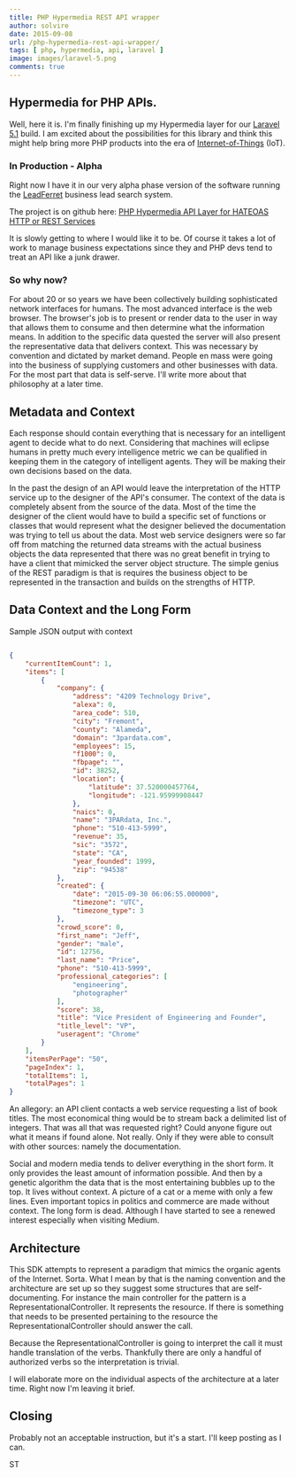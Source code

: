 ```yaml
---
title: PHP Hypermedia REST API wrapper
author: solvire
date: 2015-09-08
url: /php-hypermedia-rest-api-wrapper/
tags: [ php, hypermedia, api, laravel ]
image: images/laravel-5.png
comments: true
---
```

## Hypermedia for PHP APIs.

Well, here it is.  I'm finally finishing up my Hypermedia layer for our [Laravel 5.1](http://laravel.com/docs/5.1 "Laravel 5.1") build. I am excited about the possibilities for this library and think this might help bring more PHP products into the era of [Internet-of-Things](https://twitter.com/hashtag/iot) (IoT).


### In Production - Alpha

Right now I have it in our very alpha phase version of the software running the [LeadFerret](http://docs.leadferretuser.apiary.io/#) business lead search system.


The project is on github here: [PHP Hypermedia API Layer for HATEOAS HTTP or REST Services](https://github.com/solvire/php-hypermedia-api)

It is slowly getting to where I would like it to be. Of course it takes a lot of work to manage business expectations since they and PHP devs tend to treat an API like a junk drawer.

### So why now?

For about 20 or so years we have been collectively building sophisticated network interfaces for humans. The most advanced interface is the web browser. The browser's job is to present or render data to the user in way that allows them to consume and then determine what the information means. In addition to the specific data quested the server will also present the representative data that delivers context. This was necessary by convention and dictated by market demand. People en mass were going into the business of supplying customers and other businesses with data. For the most part that data is self-serve. I'll write more about that philosophy at a later time.


## Metadata and Context

Each response should contain everything that is necessary for an intelligent agent to decide what to do next. Considering that machines will eclipse humans in pretty much every intelligence metric we can be qualified in keeping them in the category of intelligent agents. They will be making their own decisions based on the data.


In the past the design of an API would leave the interpretation of the HTTP service up to the designer of the API's consumer. The context of the data is completely absent from the source of the data. Most of the time the designer of the client would have to build a specific set of functions or classes that would represent what the designer believed the documentation was trying to tell us about the data. Most web service designers were so far off from matching the returned data streams with the actual business objects the data represented that there was no great benefit in trying to have a client that mimicked the server object structure. The simple genius of the REST paradigm is that is requires the business object to be represented in the transaction and builds on the strengths of HTTP.

## Data Context and the Long Form


Sample JSON output with context

```JSON

{
    "currentItemCount": 1,
    "items": [
        {
            "company": {
                "address": "4209 Technology Drive",
                "alexa": 0,
                "area_code": 510,
                "city": "Fremont",
                "county": "Alameda",
                "domain": "3pardata.com",
                "employees": 15,
                "f1000": 0,
                "fbpage": "",
                "id": 38252,
                "location": {
                    "latitude": 37.520000457764,
                    "longitude": -121.95999908447
                },
                "naics": 0,
                "name": "3PARdata, Inc.",
                "phone": "510-413-5999",
                "revenue": 35,
                "sic": "3572",
                "state": "CA",
                "year_founded": 1999,
                "zip": "94538"
            },
            "created": {
                "date": "2015-09-30 06:06:55.000000",
                "timezone": "UTC",
                "timezone_type": 3
            },
            "crowd_score": 0,
            "first_name": "Jeff",
            "gender": "male",
            "id": 12756,
            "last_name": "Price",
            "phone": "510-413-5999",
            "professional_categories": [
                "engineering",
                "photographer"
            ],
            "score": 38,
            "title": "Vice President of Engineering and Founder",
            "title_level": "VP",
            "useragent": "Chrome"
        }
    ],
    "itemsPerPage": "50",
    "pageIndex": 1,
    "totalItems": 1,
    "totalPages": 1
}
```

An allegory: an API client contacts a web service requesting a list of book titles. The most economical thing would be to stream back a delimited list of integers. That was all that was requested right? Could anyone figure out what it means if found alone. Not really. Only if they were able to consult with other sources: namely the documentation.

Social and modern media tends to deliver everything in the short form. It only provides the least amount of information possible. And then by a genetic algorithm the data that is the most entertaining bubbles up to the top. It lives without context. A picture of a cat or a meme with only a few lines. Even important topics in politics and commerce are made without context. The long form is dead. Although I have started to see a renewed interest especially when visiting Medium.

## Architecture

This SDK attempts to represent a paradigm that mimics the organic agents of the Internet. Sorta. What I mean by that is the naming convention and the architecture are set up so they suggest some structures that are self-documenting. For instance the main controller for the pattern is a RepresentationalController. It represents the resource. If there is something that needs to be presented pertaining to the resource the RepresentationalController should answer the call.

Because the RepresentationalController is going to interpret the call it must handle translation of the verbs. Thankfully there are only a handful of authorized verbs so the interpretation is trivial.

I will elaborate more on the individual aspects of the architecture at a later time. Right now I'm leaving it brief.

## Closing

Probably not an acceptable instruction, but it's a start. I'll keep posting as I can.

ST

